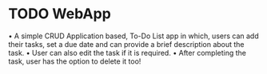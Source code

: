 # TODO WebApp
 
• A simple CRUD Application based, To-Do List app in which, users can add their
tasks, set a due date and can provide a brief description about the task.
• User can also edit the task if it is required.
• After completing the task, user has the option to delete it too!
